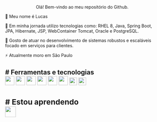 <p align="center"> Olá! Bem-vindo ao meu repositório do Github.
          
<p>👋 Meu nome é Lucas

<p>🔭 Em minha jornada utilizo tecnologias como: RHEL 8, Java, Spring Boot, JPA, Hibernate, JSP, WebContainer Tomcat, Oracle e PostgreSQL.     
          
<p>🤔 Gosto de atuar no desenvolvimento de sistemas robustos e escaláveis focado em serviços para clientes.

<p>⚡ Atualmente moro em São Paulo
          
<h2># Ferramentas e tecnologias
<div style="display"flex;">          
<img style="width: 30px; height: 30px;" src="https://cdn.jsdelivr.net/gh/devicons/devicon/icons/redhat/redhat-original.svg" />          
<img style="width: 30px; height: 30px;" src="https://cdn.jsdelivr.net/gh/devicons/devicon/icons/debian/debian-original.svg" />
<img style="width: 30px; height: 30px;" src="https://cdn.jsdelivr.net/gh/devicons/devicon/icons/bash/bash-original.svg" />
<img style="width: 30px; height: 30px;" src="https://cdn.jsdelivr.net/gh/devicons/devicon/icons/git/git-original.svg" />          
<img style="width: 30px; height: 30px;" src="https://cdn.jsdelivr.net/gh/devicons/devicon/icons/java/java-original.svg" />
<img style="width: 30px; height: 30px;" src="https://cdn.jsdelivr.net/gh/devicons/devicon@latest/icons/kotlin/kotlin-original.svg" />
<img style="width: 25px; height: 25px;" src="https://cdn.jsdelivr.net/gh/devicons/devicon/icons/spring/spring-original.svg" />
<img style="width: 25px; height: 25px;" src="https://cdn.jsdelivr.net/gh/devicons/devicon/icons/postgresql/postgresql-original.svg" />
  
<div/>          

          
<h3># Estou aprendendo
<div display"flex">
   
<img style="width: 35px; height: 35px;" src="https://cdn.jsdelivr.net/gh/devicons/devicon/icons/amazonwebservices/amazonwebservices-plain-wordmark.svg" />   

<div/>
<div/>
    
